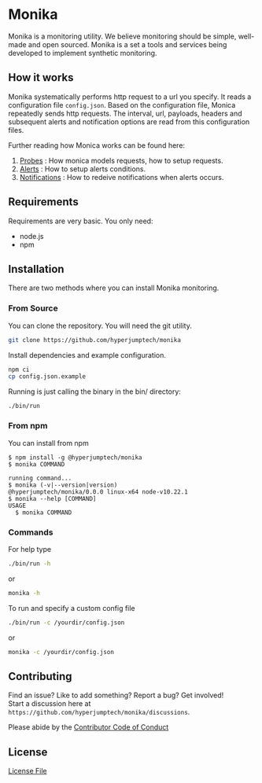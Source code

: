 # Monika

Monika is a monitoring utility. We believe monitoring should be simple, well-made and open sourced. Monika is a set a tools and services being developed to implement synthetic monitoring.

## How it works

Monika systematically performs http request to a url you specify. It reads a configuration file `config.json`. Based on the configuration file, Monica repeatedly sends http requests. The interval, url, payloads, headers and subsequent alerts and notification options are read from this configuration files.

Further reading how Monica works can be found here:

1. [Probes](probes.md) : How monica models requests, how to setup requests.
2. [Alerts](alerts.md) : How to setup alerts conditions.
3. [Notifications](notifications.md) : How to redeive notifications when alerts occurs.

## Requirements

Requirements are very basic. You only need:

- node.js
- npm

## Installation

There are two methods where you can install Monika monitoring.

### From Source

You can clone the repository. You will need the git utility.

```bash
git clone https://github.com/hyperjumptech/monika
```

Install dependencies and example configuration.

```bash
npm ci
cp config.json.example
```

Running is just calling the binary in the bin/ directory:

```
./bin/run
```

### From npm

You can install from npm

<!-- usage -->

```sh-session
$ npm install -g @hyperjumptech/monika
$ monika COMMAND

running command...
$ monika (-v|--version|version)
@hyperjumptech/monika/0.0.0 linux-x64 node-v10.22.1
$ monika --help [COMMAND]
USAGE
  $ monika COMMAND
```

<!-- usagestop -->

### Commands

For help type

```bash
./bin/run -h
```

or

```bash
monika -h
```

To run and specify a custom config file

```bash
./bin/run -c /yourdir/config.json
```

or

```bash
monika -c /yourdir/config.json
```

<!-- commands -->

<!-- commandsstop -->

## Contributing

Find an issue? Like to add something? Report a bug? Get involved!  
Start a discussion here at `https://github.com/hyperjumptech/monika/discussions`.

Please abide by the [Contributor Code of Conduct](./code_of_conduct.md)

## License

[License File](License.md)
